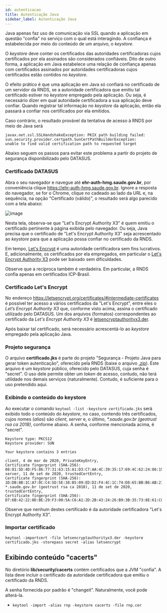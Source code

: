 ```yaml
---
id: autenticacao
title: Autenticação Java
sidebar_label: Autenticação Java
---
```


Java apenas faz uso de comunicação via SSL quando a aplicação em questão "confia" no serviço com o qual está interagindo. A confiança é estabelecida por meio do conteúdo de um arquivo, o _keystore_.

O _keystore_ deve conter os certificados das autoridades certificadoras cujos certificados
por ela assinados são considerados confiáveis. Dito de outro forma,
a aplicação em Java estabelece uma relação de confiança apenas com certificados assinados por autoridades certificadoras
cujos certificados estão contidos no _keystore_.

O efeito prático é que uma aplicação em Java só confiará no
certificado de um servidor da RNDS, se a autoridade certificadora que emitiu tal certificado estiver no
_keystore_ empregado pela aplicação. Ou seja, é necessário dizer em qual autoridade certificadora a sua
aplicação deve confiar. Quando registrar tal informação no _keystore_ da aplicação, então ela
passará a confiar nos certificados por ela emitidos.

Caso contrário, o resultado provável da tentativa de acesso à RNDS por meio de Java será

```
javax.net.ssl.SSLHandshakeException: PKIX path building failed:
sun.security.provider.certpath.SunCertPathBuilderException:
unable to find valid certification path to requested target
```

Abaixo seguem os passos para evitar este problema a partir do projeto de segurança disponibilizado
pelo DATASUS.

### Certificado DATASUS

Abra o seu navegador e navegue até **ehr-auth-hmg.saude.gov.br**, por conveniência clique https://ehr-auth-hmg.saude.gov.br. Ignore a resposta do navegador, se for o Chrome, clique no cadeado ao lado da URL e,
na sequência, na opção "Certificado (válido)", o resultado será algo parecido com a tela abaixo:

![image](https://user-images.githubusercontent.com/1735792/92937056-3cd65900-f421-11ea-8325-0a7cfa5794cd.png)

Nesta tela, observa-se que "Let's Encrypt Authority X3" é quem emitiu o certificado pertinente à página
exibida pelo navegador. Ou seja, Java precisa que o certificado de "Let's Encrypt Authority X3" seja
acrescentado ao _keystore_ para que a aplicação possa confiar no certificado da RNDS.

Em tempo,
[Let's Encrypt](https://letsencrypt.org/) é uma autoridade certificadora sem fins lucrativos.
E, adicionalmente, os certificados por ela empregados, em particular o
[Let's Encrypt Authority X3](https://letsencrypt.org/certificates/#intermediate-certificates)
pode ser baixado sem dificuldades.

Observe que a recíproca também é verdadeira. Em particular, a RNDS confia apenas em certificados
ICP-Brasil.

### Certificado Let's Encrypt

No endereço https://letsencrypt.org/certificates/#intermediate-certificates é possível ter acesso a vários certificados da "Let's Encrypt", entre eles o
_Let’s Encrypt Authority X3_ que, conforme visto acima, assina o certificado
utilizado pelo DATASUS. Um dos arquivos (formatos) correspondentes ao certificado da _Let's Encrypt Authority X3_ é [letsencryptauthorityx3.der](https://letsencrypt.org/certs/letsencryptauthorityx3.der).

Após baixar tal certificado, será necessário acrescentá-lo ao
_keystore_ empregado pela aplicação Java.

### Projeto segurança

O arquivo **certificado.jks** é parte do projeto "Segurança - Projeto Java para gerar token autenticação", oferecido pela RNDS (baixe o arquivo [.zip](http://mobileapps.saude.gov.br/portal-servicos/files/f3bd659c8c8ae3ee966e575fde27eb58/53c86213276e091be7128abc031f5d38_8ymqlifr9.zip)).
Este arquivo é um _keystore_ público, oferecido pelo DATASUS, cuja senha é "secret". O uso dele permite obter um _token_ de acesso, contudo, não
terá utilidade nos demais serviços (naturalmente). Contudo, é suficiente
para o uso pretendido aqui.

### Exibindo o conteúdo do keystore

Ao executar o comando `keytool -list -keystore certificado.jks` será exibido todo o conteúdo do _keystore_, no caso, contendo
três certificados, cujos nomes (_alias_) são _client_, _server_ e, o último, _\*.saude.gov.br (geotrust rsa ca 2018)_, conforme abaixo. A senha, conforme mencionada acima, é "secret".

```shell
Keystore type: PKCS12
Keystore provider: SUN

Your keystore contains 3 entries

client, 4 de mar de 2020, PrivateKeyEntry,
Certificate fingerprint (SHA-256): 08:81:5D:4D:F5:86:77:31:63:15:A1:D3:C7:AA:4C:39:35:17:69:4C:62:24:86:19:33:88:0F:42:8D:04:D7:BA
server, 11 de set de 2020, trustedCertEntry,
Certificate fingerprint (SHA-256): 1D:DB:8B:1C:A7:0C:C4:5D:5E:38:B5:09:ED:D2:F4:4C:1C:74:D8:65:BB:B6:AB:21:2D:AF:F1:58:08:74:99:CD
*.saude.gov.br (geotrust rsa ca 2018), 11 de set de 2020, trustedCertEntry,
Certificate fingerprint (SHA-256): D7:6B:42:22:8D:BE:29:F3:00:5A:C6:A1:2D:2B:43:24:26:B9:3B:35:73:8E:61:CC:FD:31:8A:F7:1C:1E:F0:5C
```

Observe que nenhum destes certificado é da autoridade certificadora "Let's Encrypt Authority X3".

### Importar certificado

```shell
keytool -importcert -file letsencryptauthorityx3.der -keystore certificado.jks -storepass secret -alias letsencrypt
```

## Exibindo conteúdo "cacerts"

No diretório **lib/security/cacerts** contém certificados que a JVM
"confia". A lista deve incluir o certificado da autoridade certificadora que
emitiu o certificado da RNDS.

A senha fornecida por padrão é "changeit". Naturalmente, você pode alterá-la.

- `keytool -import -alias rnp -keystore cacerts -file rnp.cer`
